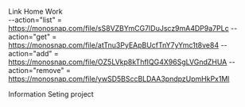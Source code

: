Link Home Work  
--action="list" = https://monosnap.com/file/sS8VZBYmCG7IDuJscz9mA4DP9a7PLc
--action="get" = https://monosnap.com/file/atTnu3PyEApBUcfTnY7yYmc1t8ve84
--action="add" = https://monosnap.com/file/OZ5LVkp8kThfIQG4X96SgLVGndZHUA
--action="remove" = https://monosnap.com/file/ywSD5BSccBLDAA3pndpzUpmHkPx1Ml

Information Seting project

<!-- 1. Ініціалізуємо проект за допомогою за допомогою команди "npm init -y"
2. Створюємо файл Index.js
3. Встановлюємо пакет nodemon як залежність розробки (devDependencies)
4. Перевіряємо щоб був файл .gitignore якщо не має створюємо його
5. Прописуємо скрипт "start": "node index" для запуску файлу index.js
6. Прописуємо скрипт "dev": "nodemon index" для запуску файлу index.js в режимі лайф серверу
7. Прописуємо в Package.json "type": "module" для імпорту модулів
 -->
